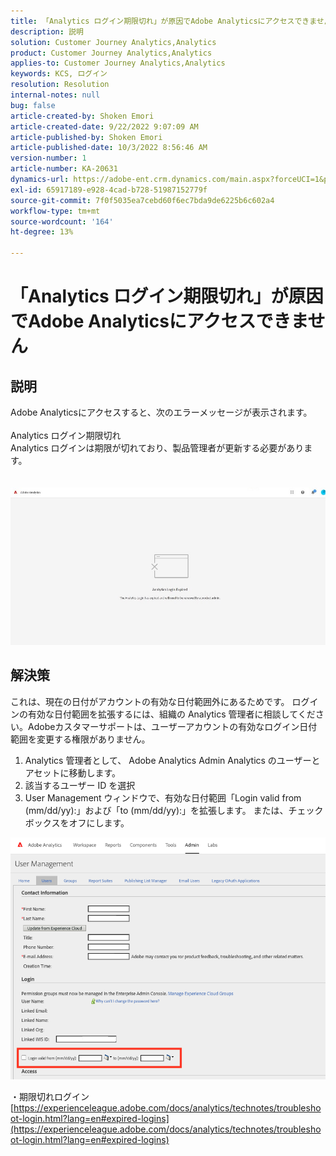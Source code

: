 ```yaml
---
title: 「Analytics ログイン期限切れ」が原因でAdobe Analyticsにアクセスできません
description: 説明
solution: Customer Journey Analytics,Analytics
product: Customer Journey Analytics,Analytics
applies-to: Customer Journey Analytics,Analytics
keywords: KCS, ログイン
resolution: Resolution
internal-notes: null
bug: false
article-created-by: Shoken Emori
article-created-date: 9/22/2022 9:07:09 AM
article-published-by: Shoken Emori
article-published-date: 10/3/2022 8:56:46 AM
version-number: 1
article-number: KA-20631
dynamics-url: https://adobe-ent.crm.dynamics.com/main.aspx?forceUCI=1&pagetype=entityrecord&etn=knowledgearticle&id=e4b722ec-553a-ed11-9db0-0022480869de
exl-id: 65917189-e928-4cad-b728-51987152779f
source-git-commit: 7f0f5035ea7cebd60f6ec7bda9de6225b6c602a4
workflow-type: tm+mt
source-wordcount: '164'
ht-degree: 13%

---
```


# 「Analytics ログイン期限切れ」が原因でAdobe Analyticsにアクセスできません

## 説明

Adobe Analyticsにアクセスすると、次のエラーメッセージが表示されます。
<br> 
<br>Analytics ログイン期限切れ
<br>Analytics ログインは期限が切れており、製品管理者が更新する必要があります。
<br> <br><br>![](assets/___871742cf-563a-ed11-9db0-0022480869de___.jpeg)

## 解決策


これは、現在の日付がアカウントの有効な日付範囲外にあるためです。 ログインの有効な日付範囲を拡張するには、組織の Analytics 管理者に相談してください。Adobeカスタマーサポートは、ユーザーアカウントの有効なログイン日付範囲を変更する権限がありません。

1. Analytics 管理者として、 Adobe Analytics Admin Analytics のユーザーとアセットに移動します。
2. 該当するユーザー ID を選択
3. User Management ウィンドウで、有効な日付範囲「Login valid from (mm/dd/yy):」および「to (mm/dd/yy):」を拡張します。 または、チェックボックスをオフにします。


![](assets/6282c86d-563a-ed11-9db0-0022480869de.png)

・期限切れログイン
[https://experienceleague.adobe.com/docs/analytics/technotes/troubleshoot-login.html?lang=en#expired-logins](https://experienceleague.adobe.com/docs/analytics/technotes/troubleshoot-login.html?lang=en#expired-logins)
